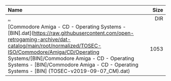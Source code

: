 |Name|Size|
|:---|---:|
|[..](../index.html)|DIR|
|[Commodore Amiga - CD - Operating Systems - [BIN].dat](https://raw.githubusercontent.com/open-retrogaming-archive/dat-catalog/main/root/normalized/TOSEC-ISO/Commodore/Amiga/CD/Operating Systems/[BIN]/Commodore Amiga - CD - Operating Systems - [BIN]/Commodore Amiga - CD - Operating Systems - [BIN] (TOSEC-v2019-09-07_CM).dat)|1053|
